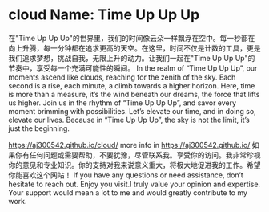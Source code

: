 # cloud Name: Time Up Up Up
在"Time Up Up Up"的世界里，我们的时间像云朵一样飘浮在空中。每一秒都在向上升腾，每一分钟都在追求更高的天空。在这里，时间不仅是计数的工具，更是我们追求梦想，挑战自我，无限上升的动力。让我们一起在"Time Up Up Up"的节奏中，享受每一个充满可能性的瞬间。
In the realm of “Time Up Up Up”, our moments ascend like clouds, reaching for the zenith of the sky. Each second is a rise, each minute, a climb towards a higher horizon. Here, time is more than a measure, it’s the wind beneath our dreams, the force that lifts us higher. Join us in the rhythm of “Time Up Up Up”, and savor every moment brimming with possibilities. Let’s elevate our time, and in doing so, elevate our lives. Because in “Time Up Up Up”, the sky is not the limit, it’s just the beginning.

https://aj300542.github.io/cloud/   more info in https://aj300542.github.io/
如果你有任何问题或需要帮助，不要犹豫，尽管联系我。享受你的访问。我非常珍视你的意见和专业知识。你的支持对我来说意义重大，将极大地促进我的工作。希望你能喜欢这个网站！ If you have any questions or need assistance, don’t hesitate to reach out. Enjoy you visit.I truly value your opinion and expertise. Your support would mean a lot to me and would greatly contribute to my work.
